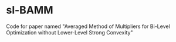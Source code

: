 # sl-BAMM
Code for paper named "Averaged Method of Multipliers for Bi-Level Optimization without Lower-Level Strong Convexity"
